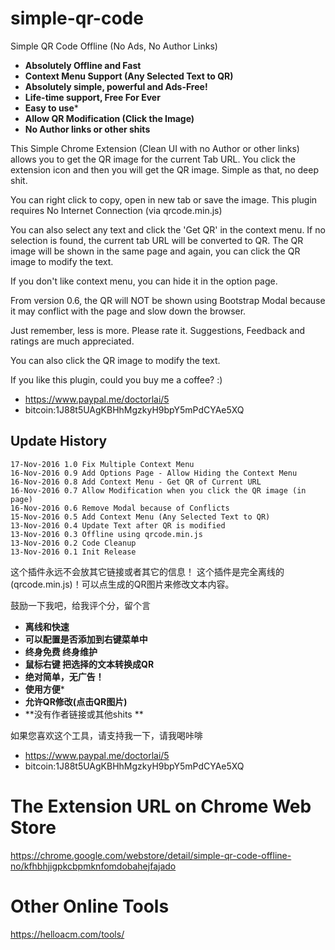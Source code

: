 # simple-qr-code
Simple QR Code Offline (No Ads, No Author Links)
- **Absolutely Offline and Fast**
- **Context Menu Support (Any Selected Text to QR)**
- **Absolutely simple, powerful and Ads-Free!**
- **Life-time support, Free For Ever**
- **Easy to use***
- **Allow QR Modification (Click the Image)**
- **No Author links or other shits**

This Simple Chrome Extension (Clean UI with no Author or other links) allows you to get the QR image for the current Tab URL. You click the extension icon and then you will get the QR image. Simple as that, no deep shit.

You can right click to copy, open in new tab or save the image. This plugin requires No Internet Connection (via qrcode.min.js)

You can also select any text and click the 'Get QR' in the context menu. If no selection is found, the current tab URL will be converted to QR. The QR image will be shown in the same page and again, you can click the QR image to modify the text.

If you don't like context menu, you can hide it in the option page.

From version 0.6, the QR will NOT be shown using Bootstrap Modal because it may conflict with the page and slow down the browser.

Just remember, less is more. Please rate it. Suggestions, Feedback and ratings are much appreciated. 

You can also click the QR image to modify the text.

If you like this plugin, could you buy me a coffee? :)
- https://www.paypal.me/doctorlai/5
- bitcoin:1J88t5UAgKBHhMgzkyH9bpY5mPdCYAe5XQ

## Update History
	17-Nov-2016 1.0 Fix Multiple Context Menu
	16-Nov-2016 0.9 Add Options Page - Allow Hiding the Context Menu
	16-Nov-2016 0.8 Add Context Menu - Get QR of Current URL
	16-Nov-2016 0.7 Allow Modification when you click the QR image (in page)
	16-Nov-2016 0.6 Remove Modal because of Conflicts
	15-Nov-2016 0.5 Add Context Menu (Any Selected Text to QR)
	13-Nov-2016 0.4 Update Text after QR is modified
	13-Nov-2016 0.3 Offline using qrcode.min.js
	13-Nov-2016 0.2 Code Cleanup
	13-Nov-2016 0.1 Init Release

这个插件永远不会放其它链接或者其它的信息！ 这个插件是完全离线的 (qrcode.min.js)！可以点生成的QR图片来修改文本内容。

鼓励一下我吧，给我评个分，留个言

- **离线和快速**
- **可以配置是否添加到右键菜单中**
- **终身免费 终身维护**
- **鼠标右键 把选择的文本转换成QR**
- **绝对简单，无广告！**
- **使用方便***
- **允许QR修改(点击QR图片)**
- **没有作者链接或其他shits **

如果您喜欢这个工具，请支持我一下，请我喝咔啡
- https://www.paypal.me/doctorlai/5
- bitcoin:1J88t5UAgKBHhMgzkyH9bpY5mPdCYAe5XQ	
  
# The Extension URL on Chrome Web Store
https://chrome.google.com/webstore/detail/simple-qr-code-offline-no/kfhbhjigpkcbpmknfomdobahejfajado

# Other Online Tools
https://helloacm.com/tools/
